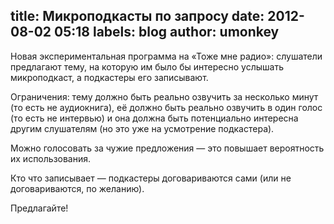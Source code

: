 title: Микроподкасты по запросу
date: 2012-08-02 05:18
labels: blog
author: umonkey
---
Новая экспериментальная программа на «Тоже мне радио»: слушатели предлагают
тему, на которую им было бы интересно услышать микроподкаст, а подкастеры его
записывают.

Ограничения: тему должно быть реально озвучить за несколько минут (то есть не
аудиокнига), её должно быть реально озвучить в один голос (то есть не интервью)
и она должна быть потенциально интересна другим слушателям (но это уже на
усмотрение подкастера).

Можно голосовать за чужие предложения — это повышает вероятность их
использования.

Кто что записывает — подкастеры договариваются сами (или не договариваются, по
желанию).

Предлагайте!
